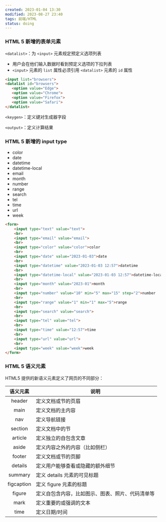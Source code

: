 ```yaml
---
created: 2023-01-04 13:30
modified: 2023-08-27 23:40
tags: 前端/HTML
status: doing
---
```


### HTML 5 新增的表单元素

`<datalist>`：为 `<input>` 元素规定预定义选项列表
- 用户会在他们输入数据时看到预定义选项的下拉列表
- `<input>` 元素的 `list` 属性必须引用 `<datalist>` 元素的 `id` 属性
```html
<input list="browsers">
<datalist id="browsers">
   <option value="Edge">
   <option value="Chrome">
   <option value="Firefox">
   <option value="Safari">
</datalist>
```

`<keygen>`：定义键对生成器字段

`<output>`：定义计算结果

### HTML 5 新增的 input type

- color
- date
- datetime
- datetime-local
- email
- month
- number
- range
- search
- tel
- time
- url
- week

```html
<form>
	<input type="text" value="text">
	<br>
	<input type="email" value="email">
	<br>
	<input type="color" value="color">color
	<br>
	<input type="date" value="2023-01-03">date
	<br>
	<input type="datetime" value="2023-01-03 12:57">datetime
	<br>
	<input type="datetime-local" value="2023-01-03 12:57">datetime-local
	<br>
	<input type="month" value="2023-01">month
	<br>
	<input type="number" value="10" min="5" max="15" step="2">number
	<br>
	<input type="range" value="1" min="1" max="5">range
	<br>
	<input type="search" value="search">
	<br>
	<input type="tel" value="tel">
	<br>
	<input type="time" value="12:57">time
	<br>
	<input type="url" value="url">
	<br>
	<input type="week" value="week">week
</form>
```

### HTML 5 语义元素

HTML5 提供的新语义元素定义了网页的不同部分：

|  语义元素  | 说明                                             |
| :--------: | ------------------------------------------------ |
|   header   | 定义文档或节的页眉                               |
|    main    | 定义文档的主内容                                 |
|    nav     | 定义导航链接                                     |
|  section   | 定义文档中的节                                   |
|  article   | 定义独立的自包含文章                             |
|   aside    | 定义内容之外的内容（比如侧栏）                   |
|   footer   | 定义文档或节的页脚                               |
|  details   | 定义用户能够查看或隐藏的额外细节                 |
|  summary   | 定义 details 元素的可见标题                      |
| figcaption | 定义 figure 元素的标题                           |
|   figure   | 定义自包含内容，比如图示、图表、照片、代码清单等 |
|    mark    | 定义重要的或强调的文本                           |
|    time    | 定义日期/时间                                    |